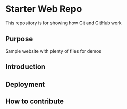 # Starter Web Repo

This repository is for showing how Git and GitHub work

## Purpose

Sample website with plenty of files for demos
## Introduction
## Deployment
## How to contribute
